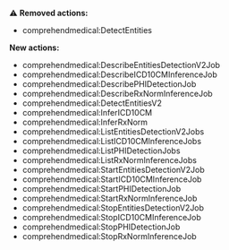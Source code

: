:warning: **Removed actions:**

- comprehendmedical:DetectEntities

**New actions:**

- comprehendmedical:DescribeEntitiesDetectionV2Job
- comprehendmedical:DescribeICD10CMInferenceJob
- comprehendmedical:DescribePHIDetectionJob
- comprehendmedical:DescribeRxNormInferenceJob
- comprehendmedical:DetectEntitiesV2
- comprehendmedical:InferICD10CM
- comprehendmedical:InferRxNorm
- comprehendmedical:ListEntitiesDetectionV2Jobs
- comprehendmedical:ListICD10CMInferenceJobs
- comprehendmedical:ListPHIDetectionJobs
- comprehendmedical:ListRxNormInferenceJobs
- comprehendmedical:StartEntitiesDetectionV2Job
- comprehendmedical:StartICD10CMInferenceJob
- comprehendmedical:StartPHIDetectionJob
- comprehendmedical:StartRxNormInferenceJob
- comprehendmedical:StopEntitiesDetectionV2Job
- comprehendmedical:StopICD10CMInferenceJob
- comprehendmedical:StopPHIDetectionJob
- comprehendmedical:StopRxNormInferenceJob
